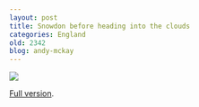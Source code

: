 ```yaml
---
layout: post
title: Snowdon before heading into the clouds
categories: England
old: 2342
blog: andy-mckay
---
```

<img src="http://farm8.staticflickr.com/7083/7256111420_b7e0f67b62_c.jpg">

<p><a href="http://www.flickr.com/photos/43096515@N00/7256111420/sizes/k/in/photostream/">Full version</a>.</p>